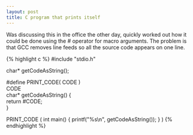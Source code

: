 ```yaml
---
layout: post
title: C program that prints itself
---
```

Was discussing this in the office the other day, quickly worked out how it could
be done using the # operator for macro arguments. The problem is that GCC
removes line feeds so all the source code appears on one line.

{% highlight c %}
#include "stdio.h"

char* getCodeAsString();

#define PRINT_CODE( CODE ) \
CODE \
char* getCodeAsString() { \
  return #CODE; \
}

PRINT_CODE (
  int main() {
    printf("%s\n", getCodeAsString());
  }
)
{% endhighlight %}
